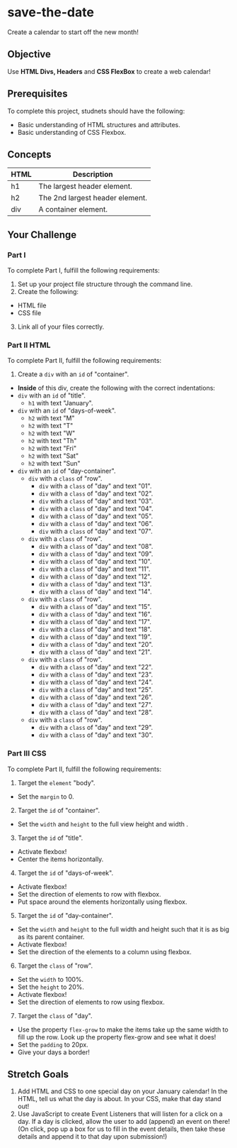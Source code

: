 # save-the-date

Create a calendar to start off the new month!

## Objective

Use **HTML Divs, Headers** and **CSS FlexBox** to create a web calendar!

## Prerequisites

To complete this project, studnets should have the following:
  * Basic understanding of HTML structures and attributes.
  * Basic understanding of CSS Flexbox.

## Concepts

HTML | Description
-----|------------
h1 | The largest header element.
h2 | The 2nd largest header element.
div | A container element.

## Your Challenge

### Part I

To complete Part I, fulfill the following requirements:

1. Set up your project file structure through the command line.
2. Create the following:
* HTML file
* CSS file
3. Link all of your files correctly.

### Part II HTML

To complete Part II, fulfill the following requirements:

1. Create a ```div``` with an ```id``` of "container".
  * **Inside** of this div, create the following with the correct indentations:
  * ```div``` with an ```id``` of "title".
    * ```h1``` with text "January".
  * ```div``` with an ```id``` of "days-of-week".
    * ```h2``` with text "M"
    * ```h2``` with text "T"
    * ```h2``` with text "W"
    * ```h2``` with text "Th"
    * ```h2``` with text "Fri"
    * ```h2``` with text "Sat"
    * ```h2``` with text "Sun"
  * ```div``` with an ```id``` of "day-container".
    * ```div``` with a ```class``` of "row".
      * ```div``` with a ```class``` of "day" and text "01".
      * ```div``` with a ```class``` of "day" and text "02".
      * ```div``` with a ```class``` of "day" and text "03".
      * ```div``` with a ```class``` of "day" and text "04".
      * ```div``` with a ```class``` of "day" and text "05".
      * ```div``` with a ```class``` of "day" and text "06".
      * ```div``` with a ```class``` of "day" and text "07".
    * ```div``` with a ```class``` of "row".
      * ```div``` with a ```class``` of "day" and text "08".
      * ```div``` with a ```class``` of "day" and text "09".
      * ```div``` with a ```class``` of "day" and text "10".
      * ```div``` with a ```class``` of "day" and text "11".
      * ```div``` with a ```class``` of "day" and text "12".
      * ```div``` with a ```class``` of "day" and text "13".
      * ```div``` with a ```class``` of "day" and text "14".
    * ```div``` with a ```class``` of "row".
      * ```div``` with a ```class``` of "day" and text "15".
      * ```div``` with a ```class``` of "day" and text "16".
      * ```div``` with a ```class``` of "day" and text "17".
      * ```div``` with a ```class``` of "day" and text "18".
      * ```div``` with a ```class``` of "day" and text "19".
      * ```div``` with a ```class``` of "day" and text "20".
      * ```div``` with a ```class``` of "day" and text "21".
    * ```div``` with a ```class``` of "row".
      * ```div``` with a ```class``` of "day" and text "22".
      * ```div``` with a ```class``` of "day" and text "23".
      * ```div``` with a ```class``` of "day" and text "24".
      * ```div``` with a ```class``` of "day" and text "25".
      * ```div``` with a ```class``` of "day" and text "26".
      * ```div``` with a ```class``` of "day" and text "27".
      * ```div``` with a ```class``` of "day" and text "28".
    * ```div``` with a ```class``` of "row".
      * ```div``` with a ```class``` of "day" and text "29".
      * ```div``` with a ```class``` of "day" and text "30".

### Part III CSS

To complete Part II, fulfill the following requirements:
1. Target the ```element``` "body".
  * Set the ```margin``` to 0.
2. Target the ```id``` of "container".
  * Set the ```width``` and ```height``` to the full view height and width .
3. Target the ```id``` of "title".
  * Activate flexbox!
  * Center the items horizontally.
4. Target the ```id``` of "days-of-week".
  * Activate flexbox!
  * Set the direction of elements to row with flexbox.
  * Put space around the elements horizontally using flexbox.
5. Target the ```id``` of "day-container".
  * Set the ```width``` and ```height``` to the full width and height such that it is as big as its parent container.
  * Activate flexbox!
  * Set the direction of the elements to a column using flexbox.
6. Target the ```class``` of "row".
  * Set the ```width``` to 100%.
  * Set the ```height``` to 20%.
  * Activate flexbox!
  * Set the direction of elements to row using flexbox.
7. Target the ```class``` of "day".
  * Use the property ```flex-grow``` to make the items take up the same width to fill up the row. Look up the property flex-grow and see what it does!
  * Set the ```padding``` to 20px.
  * Give your days a border!

## Stretch Goals
1. Add HTML and CSS to one special day on your January calendar! In the HTML, tell us what the day is about. In your CSS, make that day stand out!
2. Use JavaScript to create Event Listeners that will listen for a click on a day. If a day is clicked, allow the user to add (append) an event on there! (On click, pop up a box for us to fill in the event details, then take these details and append it to that day upon submission!)
